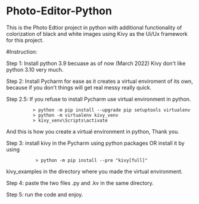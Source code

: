 # Photo-Editor-Python
This is the Photo Edtior project in python with additional functionality of colorization of black and white images using Kivy as the Ui/Ux framework for this project.


#Instruction:

Step 1: Install python 3.9 becuase as of now (March 2022) Kivy don't like python 3.10 very much.

Step 2: Install Pycharm for ease as it creates a virtual enviroment of its own, because if you don't things will get real messy really quick.

Step 2.5: If you refuse to install Pycharm use virtual environment in python.

              > python -m pip install --upgrade pip setuptools virtualenv
              > python -m virtualenv kivy_venv
              > kivy_venv\Scripts\activate
              
   And this is how you create a virtual environment in python, Thank you.
              
Step 3: install kivy in the Pycharm using python packages OR install it by using

               > python -m pip install --pre "kivy[full]" 
            
   kivy_examples in the directory where you made the virtual environment.

Step 4: paste the two files .py and .kv in the same directory.

Step 5: run the code and enjoy.
